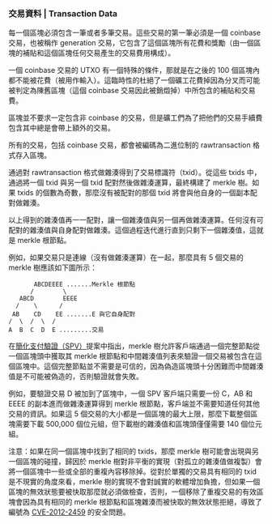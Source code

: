 ### 交易資料 | Transaction Data

每一個區塊必須包含一筆或者多筆交易。這些交易的第一筆必須是一個 coinbase 交易，也被稱作 generation 交易，它包含了這個區塊所有花費和獎勵（由一個區塊的補貼和這個區塊任何交易產生的交易費用構成）。

一個 coinbase 交易的 UTXO 有一個特殊的條件，那就是在之後的 100 個區塊內都不能被花費（被用作輸入）。這臨時性的杜絕了一個礦工花費掉因為分叉而可能被判定為陳舊區塊（這個 coinbase 交易因此被銷燬掉）中所包含的補貼和交易費。

區塊並不要求一定包含非 coinbase 的交易，但是礦工們為了把他們的交易手續費包含其中總是會帶上額外的交易。

所有的交易，包括 coinbase 交易，都會被編碼為二進位制的 rawtransaction 格式存入區塊。

通過對 rawtransaction 格式做雜湊得到了交易標識符（txid）。從這些 txids 中，通過將一個 txid 與另一個 txid 配對然後做雜湊運算，最終構建了 merkle 樹。如果 txids 的個數為奇數，那麼沒有被配對的那個 txid 將會與他自身的一個副本配對做雜湊。

以上得到的雜湊值再一一配對，讓一個雜湊值與另一個再做雜湊運算。任何沒有可配對的雜湊值與自身配對做雜湊。這個過程迭代進行直到只剩下一個雜湊值，這就是 merkle 根節點。

例如，如果交易只是連線（沒有做雜湊運算）在一起，那麼具有 5 個交易的 merkle 樹應該如下圖所示：

```
       ABCDEEEE .......Merkle 根節點
      /        \
   ABCD        EEEE
  /    \      /
 AB    CD    EE .......E 與它自身配對
/  \  /  \  /
A  B  C  D  E .........交易
```

在[簡化支付驗證（SPV）](https://bitcoin.org/en/glossary/simplified-payment-verification)提案中指出，merkle 樹允許客戶端通過一個完整節點從一個區塊頭中獲取其 merkle 根節點和中間雜湊值列表來驗證一個交易被包含在這個區塊中。這個完整節點並不需要是可信的，因為偽造區塊頭十分困難而中間雜湊值是不可能被偽造的，否則驗證就會失敗。

例如，要驗證交易 D 被加到了區塊中，一個 SPV 客戶端只需要一份 C，AB 和 EEEE 的副本進而做雜湊運算得到 merkle 根節點，客戶端並不需要知道任何其他交易的資訊。如果這 5 個交易的大小都是一個區塊的最大上限，那麼下載整個區塊需要下載 500,000 個位元組，但下載樹的雜湊值和區塊頭僅僅需要 140 個位元組。

注意：如果在同一個區塊中找到了相同的 txids，那麼 merkle 樹可能會出現與另一個區塊的碰撞，歸因於 merkle 樹對非平衡的實現（對孤立的雜湊值做複製）會將一個區塊中一些或全部的重複內容移除掉。從對於單獨的交易具有相同的 txid 是不現實的角度來看，merkle 樹的實現不會對誠實的軟體增加負擔，但如果一個區塊的無效狀態要被快取那麼就必須做檢查，否則，一個移除了重複交易的有效區塊會因為具有相同的 merkle 根節點和區塊雜湊而被快取的無效狀態拒絕，導致了編號為 [CVE-2012-2459](https://en.bitcoin.it/wiki/CVEs#CVE-2012-2459) 的安全問題。